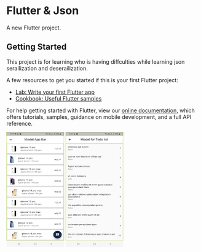 # Flutter & Json

A new Flutter project.

## Getting Started

This project is for learning who is having diffculties while learning json serailization and deserailization.

A few resources to get you started if this is your first Flutter project:

- [Lab: Write your first Flutter app](https://flutter.dev/docs/get-started/codelab)
- [Cookbook: Useful Flutter samples](https://flutter.dev/docs/cookbook)

For help getting started with Flutter, view our
[online documentation](https://flutter.dev/docs), which offers tutorials,
samples, guidance on mobile development, and a full API reference.

<img src="https://github.com/Prasiddha777/flutter_json_serialization-desc/blob/main/assets/images/Screenshot_20220920-162934.jpg" width="150" height="300">
<img src="https://github.com/Prasiddha777/flutter_json_serialization-desc/blob/main/assets/images/Screenshot_20220920-162926.jpg" width="150" height="300">
